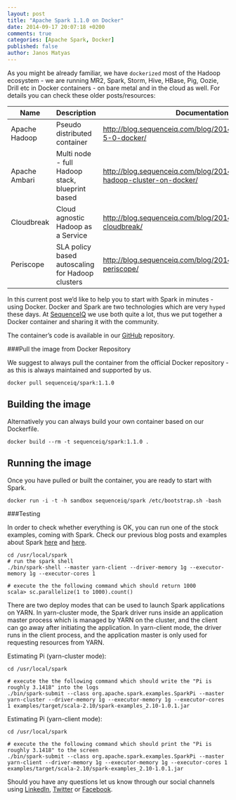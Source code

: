 ```yaml
---
layout: post
title: "Apache Spark 1.1.0 on Docker"
date: 2014-09-17 20:07:18 +0200
comments: true
categories: [Apache Spark, Docker]
published: false
author: Janos Matyas
---
```


As you might be already familiar, we have `dockerized` most of the Hadoop ecosystem - we are running MR2, Spark, Storm, Hive, HBase, Pig, Oozie, Drill etc in Docker containers - on bare metal and in the cloud as well. For details you can check these older posts/resources:

| Name                  | Description | Documentation | GitHub
|-----------------------|----|--------| ----------  
| Apache Hadoop  | Pseudo distributed container | http://blog.sequenceiq.com/blog/2014/08/18/hadoop-2-5-0-docker/ | https://github.com/sequenceiq/hadoop-docker
| Apache Ambari   | Multi node - full Hadoop stack, blueprint based | http://blog.sequenceiq.com/blog/2014/06/19/multinode-hadoop-cluster-on-docker/ | https://github.com/sequenceiq/docker-ambari
| Cloudbreak 	     | Cloud agnostic Hadoop as a Service | http://blog.sequenceiq.com/blog/2014/07/18/announcing-cloudbreak/ | https://github.com/sequenceiq/cloudbreak
| Periscope 	     | SLA policy based autoscaling for Hadoop clusters | http://blog.sequenceiq.com/blog/2014/08/27/announcing-periscope/ | https://github.com/sequenceiq/periscope 


In this current post we’d like to help you to start with Spark in minutes - using Docker. Docker and Spark are two technologies which are very `hyped` these days. At [SequenceIQ](http://sequenceiq.com/) we use both quite a lot, thus we put together a Docker container and sharing it with the community.

The container’s code is available in our [GitHub](https://github.com/sequenceiq/docker-spark/blob/v1.1onHadoop-2.5.1/README.md) repository.

###Pull the image from Docker Repository

We suggest to always pull the container from the official Docker repository - as this is always maintained and supported by us. 

```
docker pull sequenceiq/spark:1.1.0
```

## Building the image

Alternatively you can always build your own container based on our Dockerfile.

```
docker build --rm -t sequenceiq/spark:1.1.0 .
```

## Running the image

Once you have pulled or built the container, you are ready to start with Spark. 

```
docker run -i -t -h sandbox sequenceiq/spark /etc/bootstrap.sh -bash
```

###Testing

In order to check whether everything is OK, you can run one of the stock examples, coming with Spark. Check our previous blog posts and examples about Spark [here](http://blog.sequenceiq.com/blog/2014/07/31/spark-mllib/) and [here](http://blog.sequenceiq.com/blog/2014/08/22/spark-submit-in-java/). 

```
cd /usr/local/spark
# run the spark shell
./bin/spark-shell --master yarn-client --driver-memory 1g --executor-memory 1g --executor-cores 1

# execute the the following command which should return 1000
scala> sc.parallelize(1 to 1000).count()
```

There are two deploy modes that can be used to launch Spark applications on YARN. In yarn-cluster mode, the Spark driver runs inside an application master process which is managed by YARN on the cluster, and the client can go away after initiating the application. In yarn-client mode, the driver runs in the client process, and the application master is only used for requesting resources from YARN.

Estimating Pi (yarn-cluster mode): 

```
cd /usr/local/spark

# execute the the following command which should write the "Pi is roughly 3.1418" into the logs
./bin/spark-submit --class org.apache.spark.examples.SparkPi --master yarn-cluster --driver-memory 1g --executor-memory 1g --executor-cores 1 examples/target/scala-2.10/spark-examples_2.10-1.0.1.jar
```

Estimating Pi (yarn-client mode):

```
cd /usr/local/spark

# execute the the following command which should print the "Pi is roughly 3.1418" to the screen
./bin/spark-submit --class org.apache.spark.examples.SparkPi --master yarn-client --driver-memory 1g --executor-memory 1g --executor-cores 1 examples/target/scala-2.10/spark-examples_2.10-1.0.1.jar
```

Should you have any questions let us know through our social channels using [LinkedIn](https://www.linkedin.com/company/sequenceiq/), [Twitter](https://twitter.com/sequenceiq) or [Facebook](https://www.facebook.com/sequenceiq).

